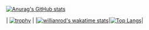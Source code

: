 [![Anurag's GitHub stats](https://github-readme-stats.vercel.app/api?username=HugoSanctorum&show_icons=true&theme=dracula)](https://github.com/anuraghazra/github-readme-stats)
<br>



| [![trophy](https://github-profile-trophy.vercel.app/?username=HugoSanctorum&theme=darcula)](https://github.com/ryo-ma/github-profile-trophy) |
|[![willianrod's wakatime stats](https://github-readme-stats.vercel.app/api/wakatime?username=@HugoSanctorum&theme=dracula)](https://github.com/anuraghazra/github-readme-stats)|[![Top Langs](https://github-readme-stats.vercel.app/api/top-langs/?username=HugoSanctorum&show_icons=true&theme=dracula)](https://github.com/anuraghazra/github-readme-stats)|
